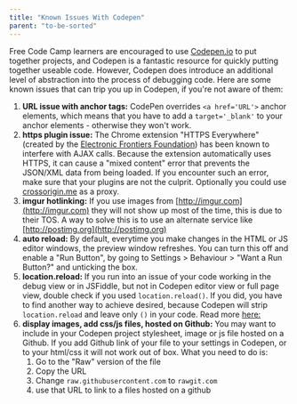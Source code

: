 ```yaml
---
title: "Known Issues With Codepen"
parent: "to-be-sorted"
---
```


Free Code Camp learners are encouraged to use [Codepen.io](http://www.codepen.io/) to put together projects, and Codepen is a fantastic resource for quickly putting together useable code. However, Codepen does introduce an additional level of abstraction into the process of debugging code. Here are some known issues that can trip you up in Codepen, if you're not aware of them:

1.  **URL issue with anchor tags:** CodePen overrides `<a href='URL'>` anchor elements, which means that you have to add a `target='_blank'` to your anchor elements - otherwise they won't work.
2.  **https plugin issue:** The Chrome extension "HTTPS Everywhere" (created by the [Electronic Frontiers Foundation](http://www.eff.org/)) has been known to interfere with AJAX calls. Because the extension automatically uses HTTPS, it can cause a "mixed content" error that prevents the JSON/XML data from being loaded. If you encounter such an error, make sure that your plugins are not the culprit. Optionally you could use [crossorigin.me](http://crossorigin.me) as a proxy.
3.  **imgur hotlinking:** If you use images from [http://imgur.com](http://imgur.com) they will not show up most of the time, this is due to their TOS. A way to solve this is to use an alternate service like [http://postimg.org](http://postimg.org)
4.  **auto reload:** By default, everytime you make changes in the HTML or JS editor windows, the preview window refreshes. You can turn this off and enable a "Run Button", by going to Settings > Behaviour > "Want a Run Button?" and unticking the box.
5.  **location.reload:** If you run into an issue of your code working in the debug view or in JSFiddle, but not in Codepen editor view or full page view, double check if you used `location.reload()`. If you did, you have to find another way to achieve desired, because Codepen will strip `location.reload` and leave only `()` in your code. Read more [here:](https://blog.codepen.io/documentation/editor/things-we-strip/)
6.  **display images, add css/js files, hosted on Github:** You may want to include in your Codepen project stylesheet, image or js file hosted on a Github. If you add Github link of your file to your settings in Codepen, or to your html/css it will not work out of box. What you need to do is:
    1.  Go to the "Raw" version of the file
    2.  Copy the URL
    3.  Change `raw.githubusercontent.com` to `rawgit.com`
    4.  use that URL to link to a files hosted on a github
